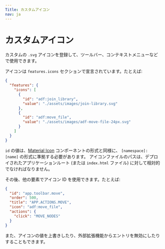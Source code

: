 ```yaml
---
Title: カスタムアイコン
nav: ja
---
```


# カスタムアイコン

カスタムの `.svg` アイコンを登録して、ツールバー、コンテキストメニューなどで使用できます。

アイコンは `features.icons` セクションで宣言されています。たとえば:

```json
{
  "features": {
    "icons": [
      {
        "id": "adf:join_library",
        "value": "./assets/images/join-library.svg"
      },
      {
        "id": "adf:move_file",
        "value": "./assets/images/adf-move-file-24px.svg"
      }
    ]
  }
}
```

`id` の値は、[Material Icon](https://material.angular.io/components/icon/api) コンポーネントの形式と同様に、
`[namespace]:[name]` の形式に準拠する必要があります。
アイコンファイルのパスは、デプロイされたアプリケーションルート (または `index.html` ファイル) に対して相対的でなければなりません。

その後、他の要素でアイコン ID を使用できます。たとえば:

```json
{
  "id": "app.toolbar.move",
  "order": 500,
  "title": "APP.ACTIONS.MOVE",
  "icon": "adf:move_file",
  "actions": {
    "click": "MOVE_NODES"
  }
}
```

また、アイコンの値を上書きしたり、外部拡張機能からエントリを無効にしたりすることもできます。
